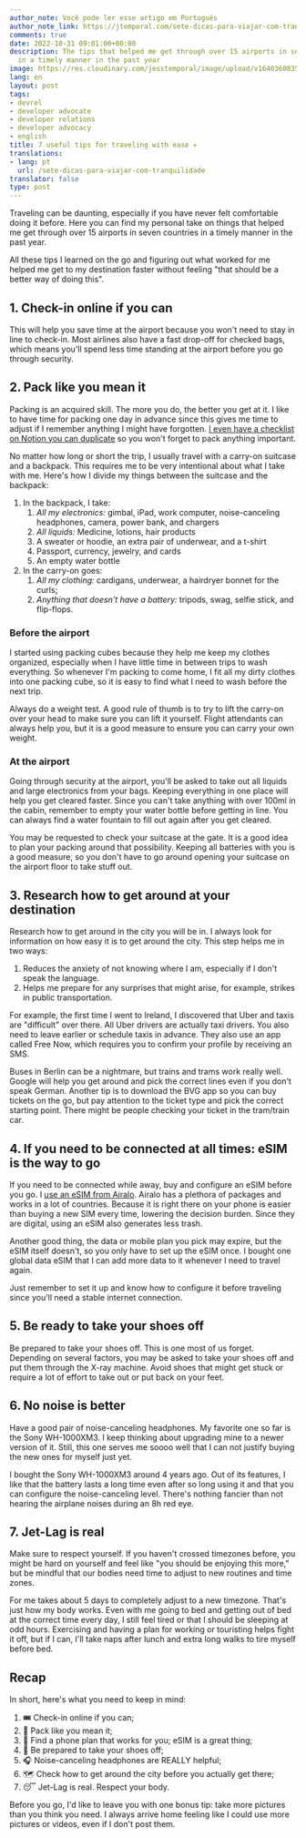 ```yaml
---
author_note: Você pode ler esse artigo em Português
author_note_link: https://jtemporal.com/sete-dicas-para-viajar-com-tranquilidade/
comments: true
date: 2022-10-31 09:01:00+00:00
description: The tips that helped me get through over 15 airports in seven countries
  in a timely manner in the past year
image: https://res.cloudinary.com/jesstemporal/image/upload/v1640360835/covers/miscellaneous_ld0l6r.png
lang: en
layout: post
tags:
- devrel
- developer advocate
- developer relations
- developer advocacy
- english
title: 7 useful tips for traveling with ease ✈️
translations:
- lang: pt
  url: /sete-dicas-para-viajar-com-tranquilidade
translator: false
type: post
---
```


Traveling can be daunting, especially if you have never felt comfortable doing it before. Here you can find my personal take on things that helped me get through over 15 airports in seven countries in a timely manner in the past year.

All these tips I learned on the go and figuring out what worked for me helped me get to my destination faster without feeling "that should be a better way of doing this".

## 1. Check-in online if you can

This will help you save time at the airport because you won't need to stay in line to check-in. Most airlines also have a fast drop-off for checked bags, which means you'll spend less time standing at the airport before you go through security.

## 2. Pack like you mean it

Packing is an acquired skill. The more you do, the better you get at it. I like to have time for packing one day in advance since this gives me time to adjust if I remember anything I might have forgotten. [I even have a checklist on Notion you can duplicate](https://www.notion.so/Template-check-list-for-traveling-2f75c069edd8476aaa500ea1136dba8c) so you won't forget to pack anything important.

No matter how long or short the trip, I usually travel with a carry-on suitcase and a backpack. This requires me to be very intentional about what I take with me. Here's how I divide my things between the suitcase and the backpack:

1. In the backpack, I take:
   1. *All my electronics:* gimbal, iPad, work computer, noise-canceling headphones, camera, power bank, and chargers
   2. *All liquids:* Medicine, lotions, hair products
   3. A sweater or hoodie, an extra pair of underwear, and a t-shirt
   4. Passport, currency, jewelry, and cards
   5. An empty water bottle
2. In the carry-on goes:
   1. *All my clothing:* cardigans, underwear, a hairdryer bonnet for the curls;
   2. *Anything that doesn't have a battery:* tripods, swag, selfie stick, and flip-flops.

### Before the airport

I started using packing cubes because they help me keep my clothes organized, especially when I have little time in between trips to wash everything. So whenever I'm packing to come home, I fit all my dirty clothes into one packing cube, so it is easy to find what I need to wash before the next trip.

Always do a weight test. A good rule of thumb is to try to lift the carry-on over your head to make sure you can lift it yourself. Flight attendants can always help you, but it is a good measure to ensure you can carry your own weight.

### At the airport

Going through security at the airport, you'll be asked to take out all liquids and large electronics from your bags. Keeping everything in one place will help you get cleared faster. Since you can't take anything with over 100ml in the cabin, remember to empty your water bottle before getting in line. You can always find a water fountain to fill out again after you get cleared.

You may be requested to check your suitcase at the gate. It is a good idea to plan your packing around that possibility. Keeping all batteries with you is a good measure, so you don't have to go around opening your suitcase on the airport floor to take stuff out.

## 3. Research how to get around at your destination

Research how to get around in the city you will be in. I always look for information on how easy it is to get around the city. This step helps me in two ways:

1. Reduces the anxiety of not knowing where I am, especially if I don't speak the language.
1. Helps me prepare for any surprises that might arise, for example, strikes in public transportation.

For example, the first time I went to Ireland, I discovered that Uber and taxis are "difficult" over there. All Uber drivers are actually taxi drivers. You also need to leave earlier or schedule taxis in advance. They also use an app called Free Now, which requires you to confirm your profile by receiving an SMS.

Buses in Berlin can be a nightmare, but trains and trams work really well. Google will help you get around and pick the correct lines even if you don't speak German. Another tip is to download the BVG app so you can buy tickets on the go, but pay attention to the ticket type and pick the correct starting point. There might be people checking your ticket in the tram/train car.

## 4. If you need to be connected at all times: eSIM is the way to go

If you need to be connected while away, buy and configure an eSIM before you go. I [use an eSIM from Airalo](https://ref.airalo.com/a1bF). Airalo has a plethora of packages and works in a lot of countries. Because it is right there on your phone is easier than buying a new SIM every time, lowering the decision burden. Since they are digital, using an eSIM also generates less trash.

Another good thing, the data or mobile plan you pick may expire, but the eSIM itself doesn't, so you only have to set up the eSIM once. I bought one global data eSIM that I can add more data to it whenever I need to travel again.

Just remember to set it up and know how to configure it before traveling since you'll need a stable internet connection.

## 5. Be ready to take your shoes off

Be prepared to take your shoes off. This is one most of us forget. Depending on several factors, you may be asked to take your shoes off and put them through the X-ray machine. Avoid shoes that might get stuck or require a lot of effort to take out or put back on your feet.

## 6. No noise is better

Have a good pair of noise-canceling headphones. My favorite one so far is the Sony WH-1000XM3. I keep thinking about upgrading mine to a newer version of it. Still, this one serves me soooo well that I can not justify buying the new ones for myself just yet.

I bought the Sony WH-1000XM3 around 4 years ago. Out of its features, I like that the battery lasts a long time even after so long using it and that you can configure the noise-canceling level. There's nothing fancier than not hearing the airplane noises during an 8h red eye.

## 7. Jet-Lag is real

Make sure to respect yourself. If you haven't crossed timezones before, you might be hard on yourself and feel like "you should be enjoying this more," but be mindful that our bodies need time to adjust to new routines and time zones.

For me takes about 5 days to completely adjust to a new timezone. That's just how my body works. Even with me going to bed and getting out of bed at the correct time every day, I still feel tired or that I should be sleeping at odd hours. Exercising and having a plan for working or touristing helps fight it off, but if I can, I'll take naps after lunch and extra long walks to tire myself before bed.

## Recap

In short, here's what you need to keep in mind:

1. 🎟️ Check-in online if you can;
2. 🧳 Pack like you mean it;
3. 📱 Find a phone plan that works for you; eSIM is a great thing;
4. 👟 Be prepared to take your shoes off;
5. 🎧 Noise-canceling headphones are REALLY helpful;
7. 🗺️ Check how to get around the city before you actually get there;
8. 😴 Jet-Lag is real. Respect your body.

Before you go, I'd like to leave you with one bonus tip: take more pictures than you think you need. I always arrive home feeling like I could use more pictures or videos, even if I don't post them.

